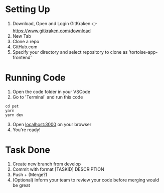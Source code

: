 # Setting Up
1. Download, Open and Login GitKraken 👉https://www.gitkraken.com/download
2. New Tab
3. Clone a repo
4. GitHub.com
5. Specify your directory and select repository to clone as 'tortoise-app-frontend'

# Running Code
1. Open the code folder in your VSCode
2. Go to 'Terminal' and run this code
```
cd pet
yarn
yarn dev
```
3. Open [localhost:3000](http://localhost:3000/) on your browser
4. You're ready!

# Task Done
1. Create new branch from develop
2. Commit with format [TASKID] DESCRIPTION
3. Push + (Merge?)
4. (Optional) Inform your team to review your code before merging would be great
